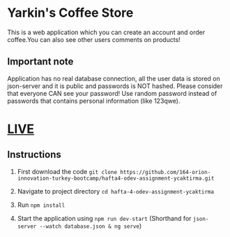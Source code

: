 # Yarkin's Coffee Store
This is a web application which you can create an account and order coffee.You can also see other users comments on products!

## Important note
Application has no real database connection, all the user data is stored on json-server and it is public and passwords is NOT hashed. Please consider that everyone CAN see your password! Use random password instead of passwords that contains personal information (like 123qwe).

# [LIVE](https://yarkinscoffeestore.herokuapp.com/)

## Instructions

1. First download the code
` git clone https://github.com/164-orion-innovation-turkey-bootcamp/hafta4-odev-assignment-ycaktirma.git `

2. Navigate to project directory 
`cd hafta-4-odev-assignment-ycaktirma`
3. Run 
`npm install`
4. Start the application using `npm run dev-start` (Shorthand for `json-server --watch database.json & ng serve`)

